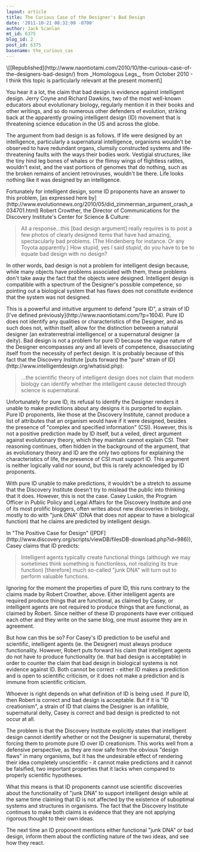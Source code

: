 ```yaml
---
layout: article
title: The Curious Case of the Designer's Bad Design
date: '2011-10-21 08:32:00 -0700'
author: Jack Scanlan
mt_id: 6375
blog_id: 2
post_id: 6375
basename: the_curious_cas
---
```

<p>\[[Republished](http://www.naontiotami.com/2010/10/the-curious-case-of-the-designers-bad-design/) from _Homologous Legs_, from October 2010 - I think this topic is particularly relevant at the present moment\]</p>


<p>You hear it a lot, the claim that bad design is evidence against intelligent design. Jerry Coyne and Richard Dawkins, two of the most well-known educators about evolutionary biology, regularly mention it in their books and other writings, and so do numerous other defenders of evolution, striking back at the apparently growing intelligent design (ID) movement that is threatening science education in the US and across the globe.</p>


<p>The argument from bad design is as follows. If life were designed by an intelligence, particularly a supernatural intelligence, organisms wouldn't be observed to have redundant organs, clumsily constructed systems and life-threatening faults with the ways their bodies work. Vestigial structures, like the tiny hind leg bones of whales or the flimsy wings of flightless ratites, wouldn't exist, and the vast portions of genomes that do nothing, such as the broken remains of ancient retroviruses, wouldn't be there. Life looks nothing like it was designed by an intelligence.</p>


<p>Fortunately for intelligent design, some ID proponents have an answer to this problem, [as expressed here by](http://www.evolutionnews.org/2010/05/did_zimmerman_argument_crash_a034701.html) Robert Crowther, the Director of Communications for the Discovery Institute's Center for Science & Culture:</p>


> All a response...this \[bad design argument\] really requires is to post a few photos of clearly designed items that have had amazing, spectacularly bad problems. (The Hindenberg for instance. Or any Toyota apparently.) How stupid, yes I said _stupid_, do you have to be to equate bad design with no design?


<p>In other words, bad design is not a problem for intelligent design because, while many objects have problems associated with them, these problems don't take away the fact that the objects were designed. Intelligent design is compatible with a spectrum of the Designer's possible competence, so pointing out a biological system that has flaws does not constitute evidence that the system was not designed.</p>

<p>This is a powerful and intuitive argument to defend "pure ID", a strain of ID [I've defined previously](http://www.naontiotami.com/?p=1604). Pure ID does not identify any qualities or characteristics of the Designer, and as such does not, within itself, allow for the distinction between a natural designer (an extraterrestrial intelligence) or a supernatural designer (a deity). Bad design is not a problem for pure ID because the vague nature of the Designer encompasses any and all levels of competence, disassociating itself from the necessity of perfect design. It is probably because of this fact that the Discovery Institute [puts forward the "pure" strain of ID](http://www.intelligentdesign.org/whatisid.php):</p>


> ...the scientific theory of intelligent design does not claim that modern biology can identify whether the intelligent cause detected through science is supernatural.


<p>Unfortunately for pure ID, its refusal to identify the Designer renders it unable to make predictions about any designs it is purported to explain. Pure ID proponents, like those at the Discovery Institute, cannot produce a list of attributes that an organism would have if it were designed, besides the presence of "complex and specified information" (CSI). However, this is not a positive prediction made by ID itself, but a veiled, direct argument against evolutionary theory, which they maintain cannot explain CSI. Their reasoning continues, often hidden in the background of the argument, that as evolutionary theory and ID are the only two options for explaining the characteristics of life, the presence of CSI must support ID. This argument is neither logically valid nor sound, but this is rarely acknowledged by ID proponents.</p>


<p>With pure ID unable to make predictions, it wouldn't be a stretch to assume that the Discovery Institute doesn't try to mislead the public into thinking that it does. However, this is not the case. Casey Luskin, the Program Officer in Public Policy and Legal Affairs for the Discovery Institute and one of its most prolific bloggers, often writes about new discoveries in biology, mostly to do with "junk DNA" (DNA that does not appear to have a biological function) that he claims are predicted by intelligent design.</p>


<p>In "The Positive Case for Design" ([PDF](http://www.discovery.org/scripts/viewDB/filesDB-download.php?id=986)), Casey claims that ID predicts:</p>


> Intelligent agents typically create functional things (although we may sometimes think something is functionless, not realizing its true function) \[therefore\] much so-called "junk DNA" will turn out to perform valuable functions.


<p>Ignoring for the moment the properties of pure ID, this runs contrary to the claims made by Robert Crowther, above. Either intelligent agents are required produce things that are functional, as claimed by Casey, or intelligent agents are not required to produce things that are functional, as claimed by Robert. Since neither of these ID proponents have ever critiqued each other and they write on the same blog, one must assume they are in agreement.</p>


<p>But how can this be so? For Casey's ID prediction to be useful and scientific, intelligent agents (ie. the Designer) must always produce functionality. However, Robert puts forward his claim that intelligent agents do not have to produce functionality (ie. that bad design is acceptable) in order to counter the claim that bad design in biological systems is not evidence against ID. Both cannot be correct - either ID makes a prediction and is open to scientific criticism, or it does not make a prediction and is immune from scientific criticism.</p>


<p>Whoever is right depends on what definition of ID is being used. If pure ID, then Robert is correct and bad design is acceptable. But if it is "ID creationism", a strain of ID that claims the Designer is an infallible, supernatural deity, Casey is correct and bad design is predicted to not occur at all.</p>


<p>The problem is that the Discovery Institute explicitly states that intelligent design cannot identify whether or not the Designer is supernatural, thereby forcing them to promote pure ID over ID creationism. This works well from a defensive perspective, as they are now safe from the obvious "design flaws" in many organisms, but it has the undesirable effect of rendering their idea completely unscientific - it cannot make predictions and it cannot be falsified, two important properties that it lacks when compared to properly scientific hypotheses.</p>


<p>What this means is that ID proponents cannot use scientific discoveries about the functionality of "junk DNA" to support intelligent design while at the same time claiming that ID is not affected by the existence of suboptimal systems and structures in organisms. The fact that the Discovery Institute continues to make both claims is evidence that they are not applying rigorous thought to their own ideas.</p>


<p>The next time an ID proponent mentions either functional "junk DNA" or bad design, inform them about the conflicting nature of the two ideas, and see how they react.</p>

